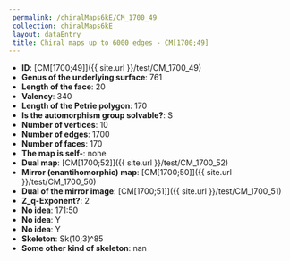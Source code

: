 ```yaml
--- 
 permalink: /chiralMaps6kE/CM_1700_49 
 collection: chiralMaps6kE
 layout: dataEntry
 title: Chiral maps up to 6000 edges - CM[1700;49]
---
```


- **ID**: [CM[1700;49]]({{ site.url }}/test/CM_1700_49)
- **Genus of the underlying surface**: 761
- **Length of the face**: 20
- **Valency**: 340
- **Length of the Petrie polygon**: 170
- **Is the automorphism group solvable?**: S
- **Number of vertices**: 10
- **Number of edges**: 1700
- **Number of faces**: 170
- **The map is self-**: none
- **Dual map**: [CM[1700;52]]({{ site.url }}/test/CM_1700_52)
- **Mirror (enantihomorphic) map**: [CM[1700;50]]({{ site.url }}/test/CM_1700_50)
- **Dual of the mirror image**: [CM[1700;51]]({{ site.url }}/test/CM_1700_51)
- **Z_q-Exponent?**: 2
- **No idea**:  171:50
- **No idea**: Y
- **No idea**: Y
- **Skeleton**: Sk(10;3)^85
- **Some other kind of skeleton**: nan
